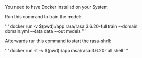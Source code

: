 You need to have Docker installed on your System.

Run this command to train the model:

'''
docker run -v $(pwd):/app rasa/rasa:3.6.20-full train --domain domain.yml --data data --out models
'''

Afterwards run this command to start the rasa-shell:

'''
docker run -it -v $(pwd):/app rasa/rasa:3.6.20-full shell
'''
